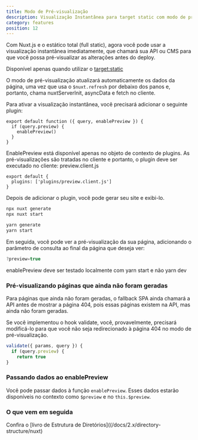 ```yaml
---
title: Modo de Pré-visualização
description: Visualização Instantânea para target static com modo de pré-visualização
category: features
position: 12
---
```


Com Nuxt.js e o estático total (full static), agora você pode usar a visualização instantânea imediatamente, que chamará sua API ou CMS para que você possa pré-visualizar as alterações antes do deploy.

<base-alert> Disponível apenas quando utilizar o [target:static](/docs/2.x/features/deployment-targets#static-hosting) </base-alert>

O modo de pré-visualização atualizará automaticamente os dados da página, uma vez que usa o `$nuxt.refresh` por debaixo dos panos e, portanto, chama nuxtServerInit, asyncData e fetch no cliente.

Para ativar a visualização instantânea, você precisará adicionar o seguinte plugin:

```js{}[plugins/preview.client.js]
export default function ({ query, enablePreview }) {
  if (query.preview) {
    enablePreview()
  }
}
```

<base-alert>
EnablePreview está disponível apenas no objeto de contexto de plugins. As pré-visualizações são tratadas no cliente e
portanto, o plugin deve ser executado no cliente: preview.client.js
</base-alert>

```js{}[nuxt.config.js]
export default {
  plugins: ['plugins/preview.client.js']
}
```

Depois de adicionar o plugin, você pode gerar seu site e exibi-lo.

<code-group>
<code-block label="npx" active>

```bash
npx nuxt generate
npx nuxt start
```

</code-block>
<code-block label="Yarn" >

```bash
yarn generate
yarn start
```

  </code-block>
</code-group>

Em seguida, você pode ver a pré-visualização da sua página, adicionando o parâmetro de consulta ao final da página que deseja ver:

```js
?preview=true
```

<base-alert>
enablePreview deve ser testado localmente com yarn start e não yarn
dev
</base-alert>

### Pré-visualizando páginas que ainda não foram geradas

Para páginas que ainda não foram geradas, o fallback SPA ainda chamará a API antes de mostrar a página 404, pois essas páginas existem na API, mas ainda não foram geradas.

Se você implementou o hook validate, você, provavelmente, precisará modificá-lo para que você não seja redirecionado à página 404 no modo de pré-visualização.

```js
validate({ params, query }) {
  if (query.preview) {
    return true
}
```

### Passando dados ao enablePreview

Você pode passar dados à função `enablePreview`. Esses dados estarão disponíveis no contexto como `$preview` e no `this.$preview`.

### O que vem em seguida

<base-alert type="next">

Confira o [livro de Estrutura de Diretórios]((/docs/2.x/directory-structure/nuxt)

</base-alert>
